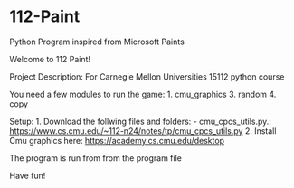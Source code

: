 # 112-Paint
Python Program inspired from Microsoft Paints

Welcome to 112 Paint! 

Project Description:
    For Carnegie Mellon Universities 15112 python course

You need a few modules to run the game:
    1. cmu_graphics 
    3. random
    4. copy

Setup: 
    1. Download the follwing files and folders:
        -  cmu_cpcs_utils.py.: https://www.cs.cmu.edu/~112-n24/notes/tp/cmu_cpcs_utils.py
    2. Install Cmu graphics here: https://academy.cs.cmu.edu/desktop

The program is run from from the program file 

Have fun! 
